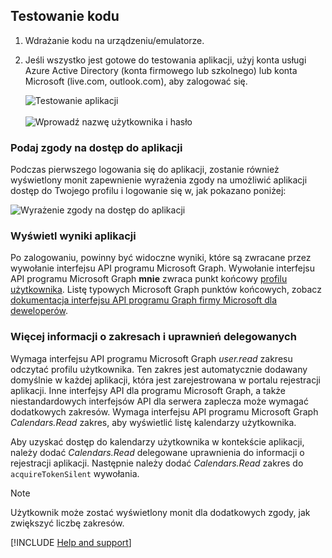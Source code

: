 ## <a name="test-your-code"></a>Testowanie kodu

1. Wdrażanie kodu na urządzeniu/emulatorze.

2. Jeśli wszystko jest gotowe do testowania aplikacji, użyj konta usługi Azure Active Directory (konta firmowego lub szkolnego) lub konta Microsoft (live.com, outlook.com), aby zalogować się. 

    ![Testowanie aplikacji](media/active-directory-develop-guidedsetup-android-test/mainwindow.png)
    <br/><br/>
    ![Wprowadź nazwę użytkownika i hasło](media/active-directory-develop-guidedsetup-android-test/usernameandpassword.png)

### <a name="provide-consent-for-application-access"></a>Podaj zgody na dostęp do aplikacji
Podczas pierwszego logowania się do aplikacji, zostanie również wyświetlony monit zapewnienie wyrażenia zgody na umożliwić aplikacji dostęp do Twojego profilu i logowanie się w, jak pokazano poniżej: 

![Wyrażenie zgody na dostęp do aplikacji](media/active-directory-develop-guidedsetup-android-test/androidconsent.png)


### <a name="view-application-results"></a>Wyświetl wyniki aplikacji
Po zalogowaniu, powinny być widoczne wyniki, które są zwracane przez wywołanie interfejsu API programu Microsoft Graph. Wywołanie interfejsu API programu Microsoft Graph **mnie** zwraca punkt końcowy [profilu użytkownika](https://graph.microsoft.com/v1.0/me). Listę typowych Microsoft Graph punktów końcowych, zobacz [dokumentacja interfejsu API programu Graph firmy Microsoft dla deweloperów](https://developer.microsoft.com/graph/docs#common-microsoft-graph-queries).

<!--start-collapse-->
### <a name="more-information-about-scopes-and-delegated-permissions"></a>Więcej informacji o zakresach i uprawnień delegowanych

Wymaga interfejsu API programu Microsoft Graph *user.read* zakresu odczytać profilu użytkownika. Ten zakres jest automatycznie dodawany domyślnie w każdej aplikacji, która jest zarejestrowana w portalu rejestracji aplikacji. Inne interfejsy API dla programu Microsoft Graph, a także niestandardowych interfejsów API dla serwera zaplecza może wymagać dodatkowych zakresów. Wymaga interfejsu API programu Microsoft Graph *Calendars.Read* zakres, aby wyświetlić listę kalendarzy użytkownika. 

Aby uzyskać dostęp do kalendarzy użytkownika w kontekście aplikacji, należy dodać *Calendars.Read* delegowane uprawnienia do informacji o rejestracji aplikacji. Następnie należy dodać *Calendars.Read* zakres do `acquireTokenSilent` wywołania. 

>[!NOTE]
>Użytkownik może zostać wyświetlony monit dla dodatkowych zgody, jak zwiększyć liczbę zakresów.

<!--end-collapse-->

[!INCLUDE  [Help and support](active-directory-develop-help-support-include.md)]
